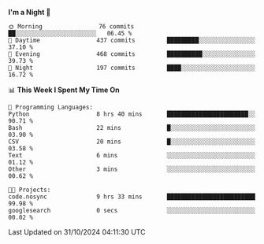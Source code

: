 <!--START_SECTION:waka-->
**I'm a Night 🦉** 

```text
🌞 Morning                76 commits          ██░░░░░░░░░░░░░░░░░░░░░░░   06.45 % 
🌆 Daytime                437 commits         █████████░░░░░░░░░░░░░░░░   37.10 % 
🌃 Evening                468 commits         ██████████░░░░░░░░░░░░░░░   39.73 % 
🌙 Night                  197 commits         ████░░░░░░░░░░░░░░░░░░░░░   16.72 % 
```


📊 **This Week I Spent My Time On** 

```text
💬 Programming Languages: 
Python                   8 hrs 40 mins       ███████████████████████░░   90.71 % 
Bash                     22 mins             █░░░░░░░░░░░░░░░░░░░░░░░░   03.90 % 
CSV                      20 mins             █░░░░░░░░░░░░░░░░░░░░░░░░   03.58 % 
Text                     6 mins              ░░░░░░░░░░░░░░░░░░░░░░░░░   01.12 % 
Other                    3 mins              ░░░░░░░░░░░░░░░░░░░░░░░░░   00.62 % 

🐱‍💻 Projects: 
code.nosync              9 hrs 33 mins       █████████████████████████   99.98 % 
googlesearch             0 secs              ░░░░░░░░░░░░░░░░░░░░░░░░░   00.02 % 
```


 Last Updated on 31/10/2024 04:11:30 UTC
<!--END_SECTION:waka-->
